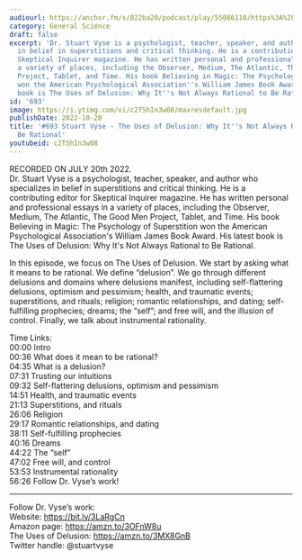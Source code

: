 ```yaml
---
audiourl: https://anchor.fm/s/822ba20/podcast/play/55086110/https%3A%2F%2Fd3ctxlq1ktw2nl.cloudfront.net%2Fstaging%2F2022-6-20%2Fb9912829-3da6-f47e-6b84-79ab0e6ab718.m4a
category: General Science
draft: false
excerpt: 'Dr. Stuart Vyse is a psychologist, teacher, speaker, and author who specializes
  in belief in superstitions and critical thinking. He is a contributing editor for
  Skeptical Inquirer magazine. He has written personal and professional essays in
  a variety of places, including the Observer, Medium, The Atlantic, The Good Men
  Project, Tablet, and Time. His book Believing in Magic: The Psychology of Superstition
  won the American Psychological Association''s William James Book Award. His latest
  book is The Uses of Delusion: Why It''s Not Always Rational to Be Rational.'
id: '693'
image: https://i.ytimg.com/vi/c2T5hIn3w08/maxresdefault.jpg
publishDate: 2022-10-20
title: '#693 Stuart Vyse - The Uses of Delusion: Why It''s Not Always Rational to
  Be Rational'
youtubeid: c2T5hIn3w08
---
```

<div class="timelinks">

RECORDED ON JULY 20th 2022.  
Dr. Stuart Vyse is a psychologist, teacher, speaker, and author who specializes in belief in superstitions and critical thinking. He is a contributing editor for Skeptical Inquirer magazine. He has written personal and professional essays in a variety of places, including the Observer, Medium, The Atlantic, The Good Men Project, Tablet, and Time. His book Believing in Magic: The Psychology of Superstition won the American Psychological Association's William James Book Award. His latest book is The Uses of Delusion: Why It's Not Always Rational to Be Rational.

In this episode, we focus on The Uses of Delusion. We start by asking what it means to be rational. We define “delusion”. We go through different delusions and domains where delusions manifest, including self-flattering delusions, optimism and pessimism; health, and traumatic events; superstitions, and rituals; religion; romantic relationships, and dating; self-fulfilling prophecies; dreams; the “self”; and free will, and the illusion of control. Finally, we talk about instrumental rationality.

Time Links:  
<time>00:00</time> Intro  
<time>00:36</time> What does it mean to be rational?  
<time>04:35</time> What is a delusion?  
<time>07:31</time> Trusting our intuitions  
<time>09:32</time> Self-flattering delusions, optimism and pessimism  
<time>14:51</time> Health, and traumatic events  
<time>21:13</time> Superstitions, and rituals  
<time>26:06</time> Religion  
<time>29:17</time> Romantic relationships, and dating  
<time>38:11</time> Self-fulfilling prophecies  
<time>40:16</time> Dreams  
<time>44:22</time> The “self”  
<time>47:02</time> Free will, and control  
<time>53:53</time> Instrumental rationality  
<time>56:26</time> Follow Dr. Vyse’s work!

---

Follow Dr. Vyse’s work:  
Website: https://bit.ly/3LaRgCn  
Amazon page: https://amzn.to/3OFnW8u  
The Uses of Delusion: https://amzn.to/3MX8GnB  
Twitter handle: @stuartvyse
</div>

